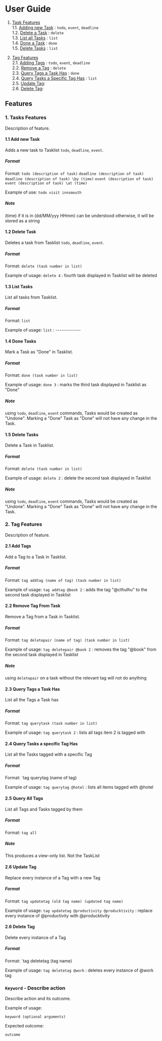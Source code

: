 # User Guide

1. [Task Features](#1-task-features) <br/>
    1.1. [Adding new Task](#11-add-new-task) : `todo`, `event`, `deadline` <br/>
    1.2. [Delete a Task](#12-delete-task) : `delete` <br/>
    1.3. [List all Tasks](#14-list-tasks) : `list` <br/>
    1.4. [Done a Task](#13-done-tasks) : `done` <br/>
    1.5. [Delete Tasks](#14-delete-tasks) : `list` <br/>

2. [Tag Features](#2-tag-features) <br/>
    2.1. [Adding Tags](#21-add-tags) : `todo`, `event`, `deadline` <br/>
    2.2. [Remove a Tag](#22-remove-tag-from-task) : `delete` <br/>
    2.3. [Query Tags a Task Has](#23-query-tags-a-task-has) : `done` <br/>
    2.4. [Query Tasks a Specific Tag Has](#24-query-tasks-a-specific-tag-has) : `list` <br/>
    2.5. [Update Tag](#25-update-tag): <br/>
    2.6. [Delete Tag](#26-delete-tag): <br/>

## Features

### 1. Tasks Features
Description of feature.
#### 1.1 Add new Task
Adds a new task to Tasklist `todo`, `deadline`, `event`.

##### Format
Format:
`todo (description of task)`
`deadline (description of task)`
`deadline (description of task) \by (time)`
`event (description of task)`
`event (description of task) \at (time)`

Example of use:
`todo visit innsmouth`
##### Note
(time) if it is in (dd/MM/yyy HHmm) can be understood
otherwise, it will be stored as a string

#### 1.2 Delete Task
Deletes a task from Tasklist `todo`, `deadline`, `event`.

##### Format
Format:
`delete (task number in list)`

Example of usage:
`delete 4` : fourth task displayed in Tasklist will be deleted


#### 1.3 List Tasks
List all tasks from Tasklist.

##### Format
Format:
`list`

Example of usage:
`list` :
    -------------


#### 1.4 Done Tasks
Mark a Task as "Done" in Tasklist.

##### Format
Format:
`done (task number in list)`

Example of usage:
`done 3` : marks the third task displayed in Tasklist as "Done"

##### Note
using `todo`, `deadline`, `event` commands, Tasks would be created as "Undone".
Marking a "Done" Task as "Done" will not have any change in the Task.


#### 1.5 Delete Tasks
Delete a Task in Tasklist.

##### Format
Format:
`delete (task number in list)`

Example of usage:
`delete 2` : delete the second task displayed in Tasklist

##### Note
using `todo`, `deadline`, `event` commands, Tasks would be created as "Undone".
Marking a "Done" Task as "Done" will not have any change in the Task.


### 2. Tag Features
Description of feature.

#### 2.1 Add Tags
Add a Tag to a Task in Tasklist.

##### Format
Format:
`tag addtag (name of tag) (task number in list)`

Example of usage:
`tag addtag @book 2` : adds the tag "@cthulhu" to the second task displayed in Tasklist

#### 2.2 Remove Tag From Task
Remove a Tag from a Task in Tasklist.

##### Format
Format:
`tag deletepair (name of tag) (task number in list)`

Example of usage:
`tag deletepair @book 2` : removes the tag "@book" from the second task displayed in Tasklist

##### Note
using `deletepair` on a task without the relevant tag will not do anything

#### 2.3 Query Tags a Task Has
List all the Tags a Task has

##### Format
Format:
`tag querytask (task number in list)`

Example of usage:
`tag querytask 2` : lists all tags item 2 is tagged with

#### 2.4 Query Tasks a specific Tag Has
List all the Tasks tagged with a specific Tag

##### Format
Format:
`tag querytag (name of tag)

Example of usage:
`tag querytag @hotel` : lists all items tagged with @hotel

#### 2.5 Query All Tags
List all Tags and Tasks tagged by them

##### Format
Format:
`tag all`

##### Note
This produces a view-only list. Not the TaskList

#### 2.6 Update Tag
Replace every instance of a Tag with a new Tag

##### Format
Format:
`tag updatetag (old tag name) (updated tag name)`

Example of usage:
`tag updatetag @productivity @producktivity` : replace every instance of @productivity with @producktivity

#### 2.6 Delete Tag
Delete every instance of a Tag

##### Format
Format:
`tag deletetag (tag name)

Example of usage:
`tag deletetag @work` : deletes every instance of @work tag



### `Keyword` - Describe action

Describe action and its outcome.

Example of usage:

`keyword (optional arguments)`

Expected outcome:

`outcome`


